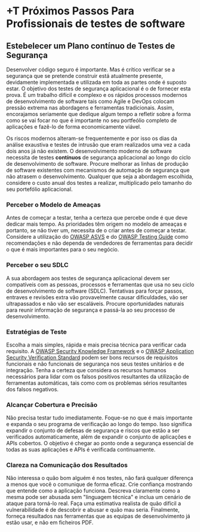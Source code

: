 # +T Próximos Passos Para Profissionais de testes de software

## Estebelecer um Plano contínuo de Testes de Segurança

Desenvolver código seguro é importante. Mas é crítico verificar se a segurança
que se pretende construir está atualmente presente, devidamente implementada e
utilizada em toda as partes onde é suposto estar. O objetivo dos testes de
segurança aplicacional é o de fornecer esta prova. É um trabalho difícil e
complexo e os rápidos processos modernos de desenvolvimento de software tais
como Agile e DevOps colocam pressão extrema nas abordagens e ferramentas
tradicionais. Assim, encorajamos seriamente que dedique algum tempo a refletir
sobre a forma como se vai focar no que é importante no seu portfeólio completo
de aplicações e fazê-lo de forma economicamente viável.

Os riscos modernos alteram-se frequentemente e por isso os dias da análise
exaustiva e testes de intrusão que eram realizados uma vez a cada dois anos já
não existem. O desenvolvimento moderno de software necessita de testes
**contínuos** de segurança aplicacional ao longo do ciclo de desenvolvimento de
software. Procure melhorar as linhas de produção de software existentes com
mecanismos de automação de segurança que não atrasem o desenvolvimento. Qualquer
que seja a abordagem escolhida, considere o custo anual dos testes a realizar,
multiplicado pelo tamanho do seu portefólio aplicacional.

### Perceber o Modelo de Ameaças

Antes de começar a testar, tenha a certeza que percebe onde é que deve dedicar
mais tempo. As prioridades têm origem no modelo de ameaças e portanto, se não
tiver um, necessita de o criar antes de começar a testar. Considere a utilização
do [OWASP ASVS][0xb11] e do [OWASP Testing Guide][0xb12] como recomendações e
não dependa de vendedores de ferramentas para decidir o que é mais importantes
para o seu negócio.

### Perceber o seu SDLC

A sua abordagem aos testes de segurança aplicacional devem ser compatíveis com
as pessoas, processos e ferramentas que usa no seu ciclo de desenvolvimento de
software (SDLC). Tentativas para forçar passos, entraves e revisões extra vão
provavelmente causar dificuldades, vão ser ultrapassados e não vão ser
escaláveis. Procure oportunidades naturais para reunir informação de segurança e
passá-la ao seu processo de desenvolvimento.

### Estratégias de Teste

Escolha a mais simples, rápida e mais precisa técnica para verificar cada
requisito. A [OWASP Security Knowledge Framework][0xb13] e o [OWASP Application
Security Verification Standard][0xb14] podem ser bons recursos de requisitos
funcionais e não funcionais de segurança nos seus testes unitários e de
integração. Tenha a certeza que considera os recursos humanos necessários para
lidar com os falsos positivos resultantes da utilização de ferramentas
automáticas, tais como com os problemas sérios resultantes dos falsos negativos.

### Alcançar Cobertura e Precisão

Não precisa testar tudo imediatamente. Foque-se no que é mais importante e
expanda o seu programa de verificação ao longo do tempo. Isso significa expandir
o conjunto de defesas de segurança e riscos que estão a ser verificados
automaticamente, além de expandir o conjunto de aplicações e APIs cobertos. O
objetivo é chegar ao ponto onde a segurança essencial de todas as suas
aplicações e APIs é verificada continuamente.

### Clareza na Comunicação dos Resultados

Não interessa o quão bom alguém é nos testes, não fará qualquer diferença a
menos que você o comunique de forma eficaz. Crie confiança mostrando que entende
como a aplicação funciona. Descreva claramente como a mesma pode ser abusada sem
"linguagem técnica" e inclua um cenário de ataque para torná-lo real. Faça uma
estimativa realista de quão difícil a vulnerabilidade é de descobrir e abusar e
quão mau seria. Finalmente, forneça resultados nas ferramentas que as equipas de
desenvolvimento já estão usar, e não em ficheiros PDF.

[0xb11]: https://wiki.owasp.org/index.php/ASVS
[0xb12]: https://wiki.owasp.org/index.php/OWASP_Testing_Project
[0xb13]: https://wiki.owasp.org/index.php/OWASP_Security_Knowledge_Framework
[0xb14]: https://wiki.owasp.org/index.php/ASVS

